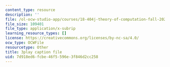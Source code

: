 ```yaml
---
content_type: resource
description: ''
file: /ol-ocw-studio-app/courses/18-404j-theory-of-computation-fall-2020/7d918ed6fcbe46f5596e3f846d2cc258_q3xvno_KgRY.srt
file_size: 109401
file_type: application/x-subrip
learning_resource_types: []
license: https://creativecommons.org/licenses/by-nc-sa/4.0/
ocw_type: OCWFile
resourcetype: Other
title: 3play caption file
uid: 7d918ed6-fcbe-46f5-596e-3f846d2cc258
---
```


